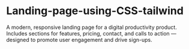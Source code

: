# Landing-page-using-CSS-tailwind
A modern, responsive landing page for a digital productivity product. Includes sections for features, pricing, contact, and calls to action — designed to promote user engagement and drive sign-ups.
